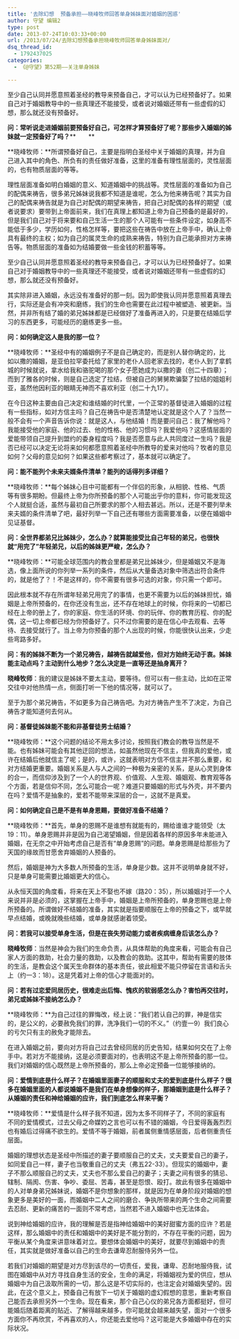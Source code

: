 ```yaml
---
title: '去除幻想  预备承担——晓峰牧师回答单身姊妹面对婚姻的困惑'
author: 守望 编辑2
type: post
date: 2013-07-24T10:03:33+00:00
url: /2013/07/24/去除幻想预备承担晓峰牧师回答单身姊妹面对/
dsq_thread_id:
  - 1792437025
categories:
  - 《@守望》第52期——关注单身姊妹

---
```

至少自己认同并愿意照着圣经的教导来预备自己，才可以认为已经预备好了。如果自己对于婚姻教导中的一些真理还不能接受，或者说对婚姻还带有一些虚假的幻想，那么就还没有预备好。<!--more-->

**问：常听说走进婚姻前要预备好自己，可怎样才算预备好了呢？那些步入婚姻的姊妹就一定预备好了吗？****　　**

**晓峰牧师：**所谓预备好自己，主要是指明白圣经中关于婚姻的真理，并为自己进入其中的角色、所负有的责任做好准备，这里的准备有理性层面的，灵性层面的，也有物质层面的等等。

理性层面准备如明白婚姻的意义、知道婚姻中的挑战等。灵性层面的准备如为自己的配偶来祷告，很多弟兄姊妹说我都不知道是谁呢，怎么为他来祷告呢？其实为自己的配偶来祷告就是为自己对配偶的期望来祷告，把自己对配偶的各样的期望（或者说要求）要带到上帝面前来，我们在真理上都知道上帝为自己预备的是最好的，但是我们自己对于将来要和自己生活一生的那个人可能有一些条件设定，如身高不能低于多少，学历如何，性格怎样等，要把这些在祷告中放在上帝手中，确认上帝具有最终的主权；如为自己的属灵生命的成熟来祷告，特别为自己能承担对方来祷告等。物质层面的准备如为结婚要做一些金钱的积蓄等等。

至少自己认同并愿意照着圣经的教导来预备自己，才可以认为已经预备好了。如果自己对于婚姻教导中的一些真理还不能接受，或者说对婚姻还带有一些虚假的幻想，那么就还没有预备好。

其实除非进入婚姻，永远没有准备好的那一刻。因为即使我认同并愿意照着真理去行，实际还是会有冲突和磨练，我们的生命也需要在此过程中被塑造、被更新。当然，并非所有结了婚的弟兄姊妹都是已经做好了准备再进入的，只是要在结婚后学习的东西更多，可能经历的磨练更多一些。

**问：如何确定这人是我的那一位？**

**晓峰牧师：**圣经中有的婚姻例子不是自己确定的，而是别人替你确定的，比如以撒的婚姻，是亚伯拉罕委托给了家里的老仆人回老家去找的，老仆人到了拿鹤城的时候就说，拿水给我和骆驼喝的那个女子愿她成为以撒的妻（创二十四章）；而到了雅各的时候，则是自己选定了拉结，但被自己的舅舅欺骗娶了拉结的姐姐利亚，虽然他因利亚的眼睛无神而不喜欢利亚（创二十九17）。

在今日这种主要由自己决定和谁结婚的时代里，一个正常的基督徒进入婚姻的过程有一些指标，如对方信主吗？自己在祷告中是否清楚地认定就是这个人了？当然一般不会有一个声音告诉你说：就是这人，与他结婚！而是要问自己：我了解他吗？我能接受他的家庭、他的过去、他的性格、他的习惯吗？我爱他吗？这感情层面的爱能带领自己提升到盟约的委身程度吗？我是否愿意与此人共同度过一生吗？我是否已经可以决定无论将来如何都愿意照着圣经中所教导的爱来对他吗？牧者的意见如何？父母的意见如何？如果这些都考察过了，基本就可以确定了。

**问：能不能列个未来夫婿条件清单？能列的话得列多详细？**

**晓峰牧师：**每个姊妹心目中可能都有一个伴侣的形象，从相貌、性格、气质等有很多期盼。但最终上帝为你所预备的那个人可能出乎你的意料，你可能发现这个人就挺合适，虽然与最初自己所要求的那个人相去甚远。所以，还是不要列举未来夫婿的条件清单了吧，最好列举一下自己还有哪些方面需要准备，以便在婚姻中见证基督。

**问：全世界都弟兄比姊妹少，怎么办？就算能接受比自己年轻的弟兄，也很快就“用完了”年轻弟兄，以后的姊妹更严峻，怎么办？**

**晓峰牧师：**可能全球范围内的教会里都是弟兄比姊妹少，但是婚姻又不是海选，像上面所说的你列举一系列的条件，然后从大量备选对象中筛选出符合条件的，就是他了？！不是这样的，你不需要有很多可选的对象，你只需一个即可。

因此根本就不存在所谓年轻弟兄用完了的事情，也更不需要为以后的姊妹担忧，婚姻是上帝所预备的，在你还没有生出，还不存在地球上的时候，你将来的一切都已经在上帝的册上了，你的家庭、你生活的环境、你的玩伴、你的教育历程、你的配偶，这一切上帝都已经为你预备好了。只不过你需要的是在信心中去观看、去等待、去接受就行了。当上帝为你预备的那个人出现的时候，你能很快认出来，少走些弯路多好。

**问：有的姊妹不断为一个弟兄祷告，越祷告就越爱他，但对方始终无动于衷。姊妹能主动点吗？主动到什么地步？怎么决定是一直等还是抽身离开？**

**晓峰牧师**：我的建议是姊妹不要太主动，要等待。但可以有一些主动，比如在正常交往中对他热情一点，侧面打听一下他的情况等，就可以了。

至于为那个弟兄祷告，不如更多为自己祷告吧。为对方祷告产生不了决定，为自己祷告才能知道何去何从。

**问：基督徒姊妹能不能和非基督徒男士结婚？**

**晓峰牧师：**这个问题的结论不用太多讨论，按照我们教会的教导当然是不能。也有姊妹可能会有其他迂回的想法，如虽然他现在不信主，但我真的爱他，或许在结婚后他就信主了呢；是的，或许，这就表明对方信不信主并不那么重要，和对方结婚更重要。婚姻关系是人与人之间的一种极为亲密的关系，是从心灵到身体的合一，而信仰涉及到了一个人的世界观、价值观、人生观、婚姻观、教育观等各个方面，若是信仰不同，怎么可能合一呢？难道只要婚姻的形式与外壳，并不要内在吗？爱情不是抽象的，爱若不能带来深层的合一，这就不是真爱。

**问：如何确定自己是不是有单身恩赐，要做好准备不结婚？**

**晓峰牧师：**首先，单身的恩赐不是谁想有就能有的，赐给谁谁才能领受（太19：11）。单身恩赐并非是因为自己渴望婚姻，但是因着各样的原因多年未能进入婚姻，在无奈之中开始考虑自己是否有“单身恩赐”的问题。单身恩赐是给那些为了天国的缘故而甘愿舍弃婚姻的人预备的。

然后，婚姻是神为大多数人所预备的生活，单身是少数。这并不说明单身就不好，只是单身可能需要比婚姻更大的信心。

从永恒天国的角度看，将来在天上不娶也不嫁（路20：35），所以婚姻对于一个人来说并非是必须的，这掌握在上帝手中，婚姻是上帝所预备的，单身恩赐也是上帝所预备的。所谓做好不结婚的准备，其实就是指要顺服在上帝的预备之下，或早就早点结婚，或晚就晚些结婚，或单身就感谢着领受。

**问：若我可以接受单身生活，但是在丧失劳动能力或者疾病缠身后该怎么办？**

**晓峰牧师**：当然是神会为我们的生命负责，从具体帮助的角度来看，可能会有自己家人方面的救助，社会力量的救助，以及教会的救助。这其中，帮助有需要的肢体的生活，是教会这个属天生命群体的基本责任，彼此相爱不能只停留在言语和舌头上（约一3：18）。这是凭着对上帝的信心才能面对的。

**问：若有过恋爱同居历史，很难走出后悔、愧疚的软弱感怎么办？害怕再交往时，弟兄或姊妹不接纳怎么办？**

**晓峰牧师：**为自己过往的罪悔改，经上说：“我们若认自己的罪，神是信实的，是公义的，必要赦免我们的罪，洗净我们一切的不义。”（约壹一9）我们良心的亏欠只有主的赦免才能除去。

在进入婚姻之前，要向对方将自己过去曾经同居的历史告知，结果如何交在了上帝手中。若对方不能接纳，这是必须要面对的，也表明这不是上帝所预备的那一位。我们对婚姻的信心既然是上帝所预备的，那么上帝必定预备一位能够接纳的。

**问：爱情到底是什么样子？在婚姻里面妻子的顺服和丈夫的爱到底是什么样子？很多在婚姻里面的人都说婚姻不是我们在单身想像的样子，那婚姻到底是什么样子？从婚姻的责任和神给婚姻的应许，我们到底怎么样来平衡？**

**晓峰牧师：**爱情是什么样子我不知道，因为太多不同样子了，不同的家庭有不同的爱情模式，过去父母之命媒妁之言也可以有不错的婚姻，今日爱得轰轰烈烈也有婚后过得痛不欲生的。爱情不等于婚姻，前者属侧重情感层面，后者侧重责任层面。

婚姻的理想状态是圣经中所描述的妻子要顺服自己的丈夫，丈夫要爱自己的妻子，如同爱自己一样，妻子也当敬重自己的丈夫（弗五22-33）。但现实的婚姻中，妻子不那么顺服自己的丈夫，丈夫也不那么爱自己的妻子；夫妻之间有很多的猜忌、辖制、隔阂、伤害、争吵、委屈、苦毒，甚至是怨恨、殴打。故此有很多在婚姻中的人对单身弟兄姊妹说，婚姻不是你想象的那样，就是因为在单身阶段对婚姻的想象更多是美好的一面，而婚姻中二人之间的磨合、争执所带来的两个生命之间需要去忍耐、更新的痛苦的一面则不常考虑，当然若不进入婚姻中也无法体会。

说到神给婚姻的应许，我的理解是否是指神给婚姻中的美好甜蜜方面的应许？若是这样，那么婚姻中的责任和婚姻中的美好是不能分割的，不存在平衡的问题，因为平衡从某个角度来讲意味着对立。要想体会婚姻中的美好，就要尽到婚姻中的责任，其实就是做好准备以自己的生命去谦卑忍耐服侍另外一位。

若我们对婚姻的期望是对方尽到该尽的一切责任，爱我，谦卑、忍耐地服侍我，试图在婚姻中从对方寻找自身生活的安全，生命的满足，将婚姻视为爱的供应，想从婚姻中为自己汲取所需的一切，那么这是不切实际的，也注定会对婚姻失望的。因此，在这个意义上，预备自己有放下一切关于婚姻的虚幻假想的意思，重新考察自己能否去承担另外一个生命。现在看来，那个自己心仪的弟兄各方面都挺好，但可能婚后随着距离的贴近、了解得越来越多，你可能就会越来越失望，面对一个很多方面你不再欣赏，不再喜欢的人，你还能去爱他吗？这可能是大多婚姻中存在的实际状况。